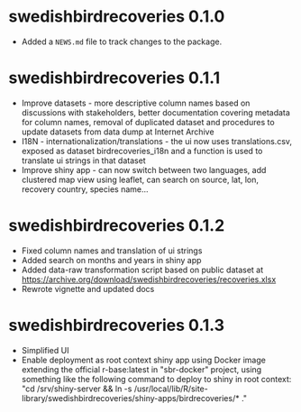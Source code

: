 # swedishbirdrecoveries 0.1.0

* Added a `NEWS.md` file to track changes to the package.

# swedishbirdrecoveries 0.1.1

* Improve datasets - more descriptive column names based on discussions with stakeholders, better documentation covering metadata for column names, removal of duplicated dataset and procedures to update datasets from data dump at Internet Archive
* I18N - internationalization/translations - the ui now uses translations.csv, exposed as dataset birdrecoveries_i18n and a function is used to translate ui strings in that dataset
* Improve shiny app - can now switch between two languages, add clustered map view using leaflet, can search on source, lat, lon, recovery country, species name...

# swedishbirdrecoveries 0.1.2

* Fixed column names and translation of ui strings
* Added search on months and years in shiny app
* Added data-raw transformation script based on public dataset at https://archive.org/download/swedishbirdrecoveries/recoveries.xlsx
* Rewrote vignette and updated docs

# swedishbirdrecoveries 0.1.3

* Simplified UI
* Enable deployment as root context shiny app using Docker image extending the official r-base:latest in "sbr-docker" project, using something like the following command to deploy to shiny in root context: "cd /srv/shiny-server && ln -s /usr/local/lib/R/site-library/swedishbirdrecoveries/shiny-apps/birdrecoveries/* ."
